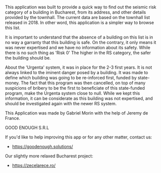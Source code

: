 This application was built to provide a quick way to find out the seismic risk category of a building in Bucharest, from its address, and other details provided by the townhall.
The current data are based on the townhall list released in 2018. In other word, this application is a simpler way to browse this list.

It is important to understand that the absence of a building on this list is in no way a garranty that this building is safe. On the contrary, it only means it was never expertised and we have no information about its safety.
While there is no such thing as 'Risk 0' The higher in the RS category, the safer the building should be.

About the 'Urgenta' system, it was in place for the 2-3 first years. It is not always linked to the iminent danger posed by a building.
It was made to define which building was going to be re-inforced first, funded by state-money.
The fact that this program was then cancelled, on top of many suspicions of bribery to be the first to beneficiate of this state-funded program, make the Urgenta system close to null.
While we kept this information, it can be considerate as this building was not expertised, and should be investigated again with the newer RS system.

This Application was made by Gabriel Morin with the help of Jeremy de France.

GOOD ENOUGH S.R.L

If you'd like to help improving this app or for any other matter, contact us:
- https://goodenough.solutions/

Our slightly more relaxed Bucharest project:
- https://zecelarece.ro/